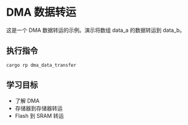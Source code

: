# DMA 数据转运

这是一个 DMA 数据转运的示例。演示将数组 data_a 的数据转运到 data_b。

## 执行指令

```shell
cargo rp dma_data_transfer
```

## 学习目标

- 了解 DMA
- 存储器到存储器转运
- Flash 到 SRAM 转运
